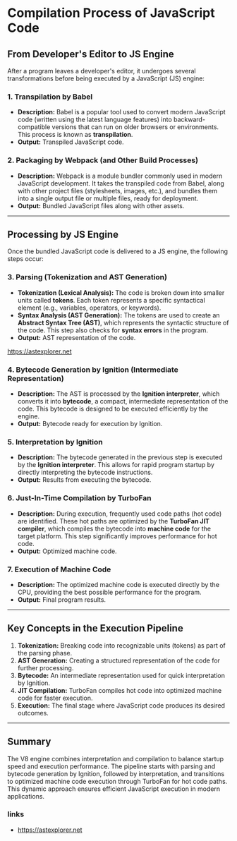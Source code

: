 # Compilation Process of JavaScript Code

## From Developer's Editor to JS Engine

After a program leaves a developer's editor, it undergoes several transformations before being executed by a JavaScript (JS) engine:

### 1. Transpilation by Babel

- **Description:** Babel is a popular tool used to convert modern JavaScript code (written using the latest language features) into backward-compatible versions that can run on older browsers or environments. This process is known as **transpilation**.
- **Output:** Transpiled JavaScript code.

### 2. Packaging by Webpack (and Other Build Processes)

- **Description:** Webpack is a module bundler commonly used in modern JavaScript development. It takes the transpiled code from Babel, along with other project files (stylesheets, images, etc.), and bundles them into a single output file or multiple files, ready for deployment.
- **Output:** Bundled JavaScript files along with other assets.

---

## Processing by JS Engine

Once the bundled JavaScript code is delivered to a JS engine, the following steps occur:

### 3. Parsing (Tokenization and AST Generation)

- **Tokenization (Lexical Analysis):** The code is broken down into smaller units called **tokens**. Each token represents a specific syntactical element (e.g., variables, operators, or keywords).
- **Syntax Analysis (AST Generation):** The tokens are used to create an **Abstract Syntax Tree (AST)**, which represents the syntactic structure of the code. This step also checks for **syntax errors** in the program.
- **Output:** AST representation of the code.

https://astexplorer.net

### 4. Bytecode Generation by Ignition (Intermediate Representation)

- **Description:** The AST is processed by the **Ignition interpreter**, which converts it into **bytecode**, a compact, intermediate representation of the code. This bytecode is designed to be executed efficiently by the engine.
- **Output:** Bytecode ready for execution by Ignition.

### 5. Interpretation by Ignition

- **Description:** The bytecode generated in the previous step is executed by the **Ignition interpreter**. This allows for rapid program startup by directly interpreting the bytecode instructions.
- **Output:** Results from executing the bytecode.

### 6. Just-In-Time Compilation by TurboFan

- **Description:** During execution, frequently used code paths (hot code) are identified. These hot paths are optimized by the **TurboFan JIT compiler**, which compiles the bytecode into **machine code** for the target platform. This step significantly improves performance for hot code.
- **Output:** Optimized machine code.

### 7. Execution of Machine Code

- **Description:** The optimized machine code is executed directly by the CPU, providing the best possible performance for the program.
- **Output:** Final program results.

---

## Key Concepts in the Execution Pipeline

1. **Tokenization:** Breaking code into recognizable units (tokens) as part of the parsing phase.
2. **AST Generation:** Creating a structured representation of the code for further processing.
3. **Bytecode:** An intermediate representation used for quick interpretation by Ignition.
4. **JIT Compilation:** TurboFan compiles hot code into optimized machine code for faster execution.
5. **Execution:** The final stage where JavaScript code produces its desired outcomes.

---

## Summary

The V8 engine combines interpretation and compilation to balance startup speed and execution performance. The pipeline starts with parsing and bytecode generation by Ignition, followed by interpretation, and transitions to optimized machine code execution through TurboFan for hot code paths. This dynamic approach ensures efficient JavaScript execution in modern applications.

### links

- https://astexplorer.net
